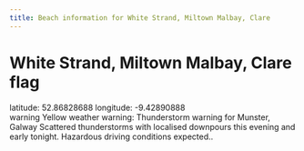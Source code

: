 ```yaml
---
title: Beach information for White Strand, Miltown Malbay, Clare
---
```

# White Strand, Miltown Malbay, Clare <span class="material-icons blue-flag">flag</span>

<div class="location-info">latitude: 52.86828688 longitude: -9.42890888</div>
<div id="met-eireann-warnings"><span class="material-icons yellow-warning">warning</span>&nbsp;Yellow weather warning: Thunderstorm warning for Munster, Galway Scattered thunderstorms with localised downpours this evening and early tonight. Hazardous driving conditions expected..&nbsp;</div>
<div></div>